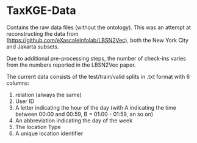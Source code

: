 # TaxKGE-Data
Contains the raw data files (without the ontology). This was an attempt at reconstructing the data from (https://github.com/eXascaleInfolab/LBSN2Vec), both the New York City and Jakarta subsets.

Due to additional pre-processing steps, the number of check-ins varies from the numbers reported in the LBSN2Vec paper.

The current data consists of the test/train/valid splits in .txt format with 6 columns:

1. relation (always the same)
2. User ID
3. A letter indicating the hour of the day (with A indicating the time between 00:00 and 00:59, B = 01:00 - 01:59, an so on)
4. An abbreviation indicating the day of the week
5. The location Type
6. A unique location identifier 
